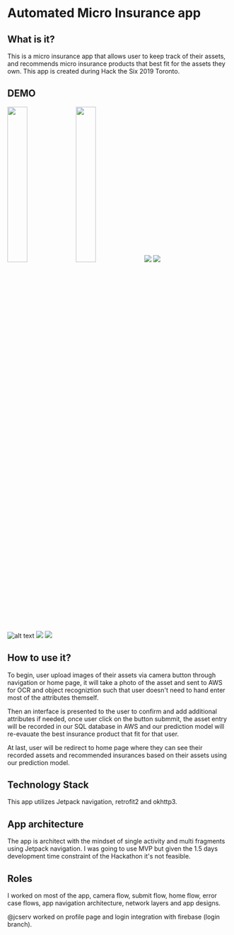# Automated Micro Insurance app

## What is it?
This is a micro insurance app that allows user to keep track of their assets, and recommends micro insurance products that best fit for the assets they own. This app is created during Hack the Six 2019 Toronto.

## DEMO

<img src="https://i.imgur.com/gSbp0zY.png" width="30%" height="30%">
<img src="https://i.imgur.com/HM9pp3x.gif" width="30%" height="30%">
<img src="/demo/sample.gif?raw=true">
<img src="/demo/sample2.gif?raw=true">

![alt text](https://i.imgur.com/gSbp0zY.png)
<img src="/demo/sample.gif?raw=true">
<img src="/demo/sample2.gif?raw=true">

## How to use it? 
To begin, user upload images of their assets via camera button through navigation or home page, it will take a photo of the asset and sent to AWS for OCR and object recogniztion such that user doesn't need to hand enter most of the attributes themself. 

Then an interface is presented to the user to confirm and add additional attributes if needed, once user click on the button submmit, the asset entry will be recorded in our SQL database in AWS and our prediction model will re-evauate the best insurance product that fit for that user.

At last, user will be redirect to home page where they can see their recorded assets and recommended insurances based on their assets using our prediction model.

## Technology Stack
This app utilizes Jetpack navigation, retrofit2 and okhttp3.

## App architecture
The app is architect with the mindset of single activity and multi fragments using Jetpack navigation. I was going to use MVP but given the 1.5 days development time constraint of the Hackathon it's not feasible. 

## Roles
I worked on most of the app, camera flow, submit flow, home flow, error case flows, app navigation architecture, network layers and app designs. 

@jcserv worked on profile page and login integration with firebase (login branch).

